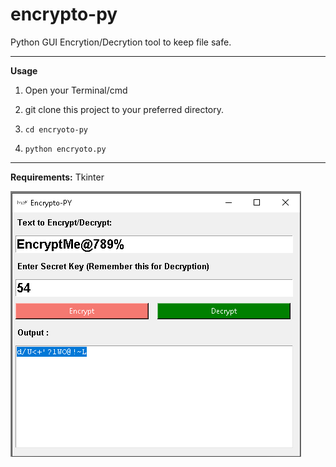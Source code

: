 # encrypto-py
Python GUI Encrytion/Decrytion tool to keep file safe.

__________________________________________________________________________
**Usage**

1. Open your Terminal/cmd

2. git clone this project to your preferred directory.

3. `cd encryoto-py`

4. `python encryoto.py`


__________________________________________________________________________
**Requirements:**
Tkinter

![](Screenshot-img.png)
